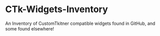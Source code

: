# CTk-Widgets-Inventory
An Inventory of CustomTkitner compatible widgets found in GitHub, and some found elsewhere!
